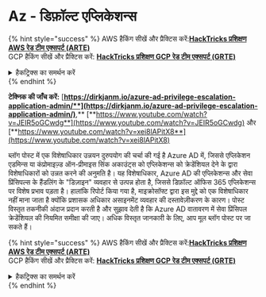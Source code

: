 # Az - डिफ़ॉल्ट एप्लिकेशन्स

{% hint style="success" %}
AWS हैकिंग सीखें और प्रैक्टिस करें:<img src="/.gitbook/assets/image.png" alt="" data-size="line">[**HackTricks प्रशिक्षण AWS रेड टीम एक्सपर्ट (ARTE)**](https://training.hacktricks.xyz/courses/arte)<img src="/.gitbook/assets/image.png" alt="" data-size="line">\
GCP हैकिंग सीखें और प्रैक्टिस करें: <img src="/.gitbook/assets/image (2).png" alt="" data-size="line">[**HackTricks प्रशिक्षण GCP रेड टीम एक्सपर्ट (GRTE)**<img src="/.gitbook/assets/image (2).png" alt="" data-size="line">](https://training.hacktricks.xyz/courses/grte)

<details>

<summary>हैकट्रिक्स का समर्थन करें</summary>

* [**सब्सक्रिप्शन योजनाएँ**](https://github.com/sponsors/carlospolop) की जाँच करें!
* **शामिल हों** 💬 [**डिस्कॉर्ड समूह**](https://discord.gg/hRep4RUj7f) या [**टेलीग्राम समूह**](https://t.me/peass) या हमें **ट्विटर** 🐦 [**@hacktricks\_live**](https://twitter.com/hacktricks\_live)** पर फॉलो** करें।
* **हैकिंग ट्रिक्स साझा करें, PRs सबमिट करके** [**HackTricks**](https://github.com/carlospolop/hacktricks) और [**HackTricks Cloud**](https://github.com/carlospolop/hacktricks-cloud) github रेपो में।

</details>
{% endhint %}

**टेक्निक की जाँच करें:** [**https://dirkjanm.io/azure-ad-privilege-escalation-application-admin/**](https://dirkjanm.io/azure-ad-privilege-escalation-application-admin/)**,** [**https://www.youtube.com/watch?v=JEIR5oGCwdg**](https://www.youtube.com/watch?v=JEIR5oGCwdg) और [**https://www.youtube.com/watch?v=xei8lAPitX8**](https://www.youtube.com/watch?v=xei8lAPitX8)

ब्लॉग पोस्ट में एक विशेषाधिकार उन्नयन दुरुपयोग की चर्चा की गई है Azure AD में, जिससे एप्लिकेशन एडमिन्स या कंप्रोमाइज़्ड ऑन-प्रीमाइस सिंक अकाउंट्स को एप्लिकेशन्स को क्रेडेंशियल देने के द्वारा विशेषाधिकारों को उन्नत करने की अनुमति है। यह विशेषाधिकार, Azure AD की एप्लिकेशन्स और सेवा प्रिंसिपल्स के हैंडलिंग के "डिज़ाइन" व्यवहार से उत्पन्न होता है, जिससे डिफ़ॉल्ट ऑफिस 365 एप्लिकेशन्स पर विशेष प्रभाव पड़ता है। हालांकि रिपोर्ट किया गया है, माइक्रोसॉफ्ट द्वारा इस मुद्दे को एक विशेषाधिकार नहीं माना जाता है क्योंकि प्रशासक अधिकार असाइनमेंट व्यवहार की दस्तावेज़ीकरण के कारण। पोस्ट विस्तृत तकनीकी अंदाज प्रदान करती है और सुझाव देती है कि Azure AD वातावरण में सेवा प्रिंसिपल क्रेडेंशियल की नियमित समीक्षा की जाए। अधिक विस्तृत जानकारी के लिए, आप मूल ब्लॉग पोस्ट पर जा सकते हैं।

{% hint style="success" %}
AWS हैकिंग सीखें और प्रैक्टिस करें:<img src="/.gitbook/assets/image.png" alt="" data-size="line">[**HackTricks प्रशिक्षण AWS रेड टीम एक्सपर्ट (ARTE)**](https://training.hacktricks.xyz/courses/arte)<img src="/.gitbook/assets/image.png" alt="" data-size="line">\
GCP हैकिंग सीखें और प्रैक्टिस करें: <img src="/.gitbook/assets/image (2).png" alt="" data-size="line">[**HackTricks प्रशिक्षण GCP रेड टीम एक्सपर्ट (GRTE)**<img src="/.gitbook/assets/image (2).png" alt="" data-size="line">](https://training.hacktricks.xyz/courses/grte)

<details>

<summary>हैकट्रिक्स का समर्थन करें</summary>

* [**सब्सक्रिप्शन योजनाएँ**](https://github.com/sponsors/carlospolop) की जाँच करें!
* **शामिल हों** 💬 [**डिस्कॉर्ड समूह**](https://discord.gg/hRep4RUj7f) या [**टेलीग्राम समूह**](https://t.me/peass) या हमें **ट्विटर** 🐦 [**@hacktricks\_live**](https://twitter.com/hacktricks\_live)** पर फॉलो** करें।
* **हैकिंग ट्रिक्स साझा करें, PRs सबमिट करके** [**HackTricks**](https://github.com/carlospolop/hacktricks) और [**HackTricks Cloud**](https://github.com/carlospolop/hacktricks-cloud) github रेपो में।

</details>
{% endhint %}
